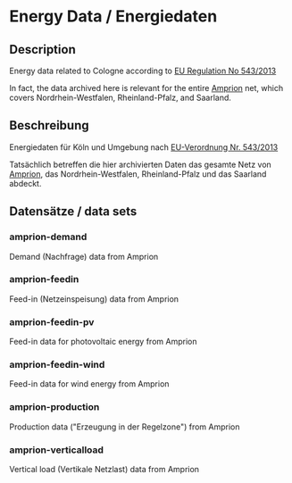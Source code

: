 Energy Data / Energiedaten
==========================

## Description

Energy data related to Cologne according to
[EU Regulation No 543/2013](http://eur-lex.europa.eu/LexUriServ/LexUriServ.do?uri=OJ:L:2013:163:0001:0012:EN:PDF)

In fact, the data archived here is relevant for the entire
[Amprion](https://de.wikipedia.org/wiki/Amprion) net, which covers
Nordrhein-Westfalen, Rheinland-Pfalz, and Saarland.

## Beschreibung

Energiedaten für Köln und Umgebung nach
[EU-Verordnung Nr. 543/2013](http://eur-lex.europa.eu/LexUriServ/LexUriServ.do?uri=OJ:L:2013:163:0001:0012:DE:PDF)

Tatsächlich betreffen die hier archivierten Daten das gesamte Netz von
[Amprion](https://de.wikipedia.org/wiki/Amprion), das Nordrhein-Westfalen,
Rheinland-Pfalz und das Saarland abdeckt.

## Datensätze / data sets

### amprion-demand

Demand (Nachfrage) data from Amprion

### amprion-feedin

Feed-in (Netzeinspeisung) data from Amprion

### amprion-feedin-pv

Feed-in data for photovoltaic energy from Amprion

### amprion-feedin-wind

Feed-in data for wind energy from Amprion

### amprion-production

Production data ("Erzeugung in der Regelzone") from Amprion

### amprion-verticalload

Vertical load (Vertikale Netzlast) data from Amprion

